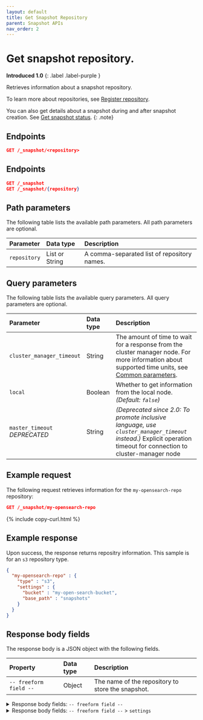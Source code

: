 ```yaml
---
layout: default
title: Get Snapshot Repository
parent: Snapshot APIs
nav_order: 2
---
```


# Get snapshot repository.
**Introduced 1.0**
{: .label .label-purple }

Retrieves information about a snapshot repository.

To learn more about repositories, see [Register repository]({{site.url}}{{site.baseurl}}/opensearch/snapshots/snapshot-restore#register-repository).

You can also get details about a snapshot during and after snapshot creation. See [Get snapshot status]({{site.url}}{{site.baseurl}}/api-reference/snapshots/get-snapshot-status/).
{: .note}

## Endpoints

```json
GET /_snapshot/<repository>
```

<!-- spec_insert_start
api: snapshot.get_repository
component: endpoints
-->
## Endpoints
```json
GET /_snapshot
GET /_snapshot/{repository}
```
<!-- spec_insert_end -->


<!-- spec_insert_start
api: snapshot.get_repository
component: path_parameters
-->
## Path parameters

The following table lists the available path parameters. All path parameters are optional.

| Parameter | Data type | Description |
| :--- | :--- | :--- |
| `repository` | List or String | A comma-separated list of repository names. |

<!-- spec_insert_end -->

<!-- spec_insert_start
api: snapshot.get_repository
component: query_parameters
-->
## Query parameters

The following table lists the available query parameters. All query parameters are optional.

| Parameter | Data type | Description |
| :--- | :--- | :--- |
| `cluster_manager_timeout` | String | The amount of time to wait for a response from the cluster manager node. For more information about supported time units, see [Common parameters]({{site.url}}{{site.baseurl}}/api-reference/common-parameters/#time-units). |
| `local` | Boolean | Whether to get information from the local node. _(Default: `false`)_ |
| `master_timeout` <br> _DEPRECATED_ | String | _(Deprecated since 2.0: To promote inclusive language, use `cluster_manager_timeout` instead.)_ Explicit operation timeout for connection to cluster-manager node |

<!-- spec_insert_end -->



## Example request

The following request retrieves information for the `my-opensearch-repo` repository:

````json
GET /_snapshot/my-opensearch-repo
````
{% include copy-curl.html %}

## Example response

Upon success, the response returns repositry information. This sample is for an `s3` repository type.

````json
{
  "my-opensearch-repo" : {
    "type" : "s3",
    "settings" : {
      "bucket" : "my-open-search-bucket",
      "base_path" : "snapshots"
    }
  }
}
````

<!-- spec_insert_start
api: snapshot.get_repository
component: response_body_parameters
-->
## Response body fields

The response body is a JSON object with the following fields.

| Property | Data type | Description |
| :--- | :--- | :--- |
| `-- freeform field --` | Object | The name of the repository to store the snapshot. |

<details markdown="block" name="snapshot.get_repository::response_body">
  <summary>
    Response body fields: <code>-- freeform field --</code>
  </summary>
  {: .text-delta}

The name of the repository to store the snapshot.

`-- freeform field --` is a JSON object with the following fields.

| Property | Data type | Description |
| :--- | :--- | :--- |
| `settings` | Object | The settings for the snapshot repository. |
| `type` | String | The type of the snapshot repository. |
| `uuid` | String | The universally unique identifier. |

</details>
<details markdown="block" name="snapshot.get_repository::response_body">
  <summary>
    Response body fields: <code>-- freeform field --</code> > <code>settings</code>
  </summary>
  {: .text-delta}

The settings for the snapshot repository.

`settings` is a JSON object with the following fields.

| Property | Data type | Description |
| :--- | :--- | :--- |
| `chunk_size` | String | The chunk size for the repository. |
| `compress` | Boolean or String | Certain APIs may return values, including numbers such as epoch timestamps, as strings. This setting captures this behavior while keeping the semantics of the field type.  Depending on the target language, code generators can keep the union or remove it and leniently parse strings to the target type. |
| `concurrent_streams` | Integer or String | Certain APIs may return values, including numbers such as epoch timestamps, as strings. This setting captures this behavior while keeping the semantics of the field type.  Depending on the target language, code generators can keep the union or remove it and leniently parse strings to the target type. |
| `location` | String | The location where snapshots are stored. |
| `read_only` | Boolean or String | Certain APIs may return values, including numbers such as epoch timestamps, as strings. This setting captures this behavior while keeping the semantics of the field type.  Depending on the target language, code generators can keep the union or remove it and leniently parse strings to the target type. |

</details>
<!-- spec_insert_end -->
